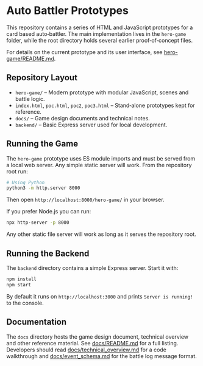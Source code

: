 # Auto Battler Prototypes

This repository contains a series of HTML and JavaScript prototypes for a card based auto‑battler.  The main implementation lives in the `hero-game` folder, while the root directory holds several earlier proof‑of‑concept files.

For details on the current prototype and its user interface, see [hero-game/README.md](hero-game/README.md).

## Repository Layout

- `hero-game/` – Modern prototype with modular JavaScript, scenes and battle logic.
- `index.html`, `poc.html`, `poc2`, `poc3.html` – Stand‑alone prototypes kept for reference.
- `docs/` – Game design documents and technical notes.
- `backend/` – Basic Express server used for local development.

## Running the Game

The `hero-game` prototype uses ES module imports and must be served from a local web server.  Any simple static server will work.  From the repository root run:

```bash
# Using Python
python3 -m http.server 8000
```

Then open `http://localhost:8000/hero-game/` in your browser.

If you prefer Node.js you can run:

```bash
npx http-server -p 8000
```

Any other static file server will work as long as it serves the repository root.

## Running the Backend

The `backend` directory contains a simple Express server. Start it with:

```bash
npm install
npm start
```

By default it runs on `http://localhost:3000` and prints `Server is running!` to the console.

## Documentation

The `docs` directory hosts the game design document, technical overview and other reference material.  See [docs/README.md](docs/README.md) for a full listing.  Developers should read [docs/technical_overview.md](docs/technical_overview.md) for a code walkthrough and [docs/event_schema.md](docs/event_schema.md) for the battle log message format.

